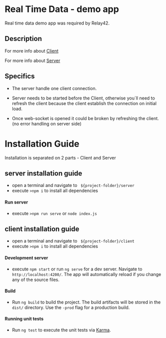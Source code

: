 # Real Time Data - demo app

Real time data demo app was required by Relay42.

## Description

For more info about [Client](https://github.com/Emilion/real-time-data/tree/master/client)

For more info about [Server](https://github.com/Emilion/real-time-data/tree/master/server)

## Specifics

* The server handle one client connection.
* Server needs to be started before the Client, otherwise you`ll need to refresh the client because
the client establish the connection on initial load.

* Once web-socket is opened it could be broken by refreshing the client. (no error handling on server side)
# Installation Guide

Installation is separated on 2 parts - Client and Server

## server installation guide

* open a terminal and navigate to ` ${project-folder}/server`
* execute `>npm i` to install all dependencies
#### Run server
* execute `>npm run serve` or `node index.js`

## client installation guide

* open a terminal and navigate to ` ${project-folder}/client`
* execute `>npm i` to install all dependencies

#### Development server
* execute `npm start` or run `ng serve` for a dev server. Navigate to `http://localhost:4200/`. The app will automatically reload if you change any of the source files.

#### Build

* Run `ng build` to build the project. The build artifacts will be stored in the `dist/` directory. Use the `-prod` flag for a production build.

#### Running unit tests

* Run `ng test` to execute the unit tests via [Karma](https://karma-runner.github.io).
